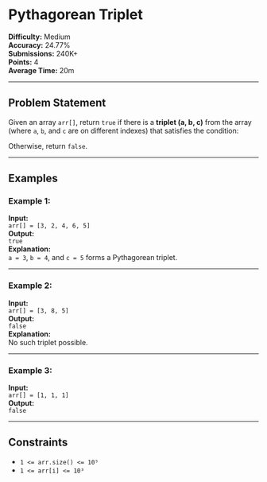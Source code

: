 # Pythagorean Triplet

**Difficulty:** Medium  
**Accuracy:** 24.77%  
**Submissions:** 240K+  
**Points:** 4  
**Average Time:** 20m

---

## Problem Statement

Given an array `arr[]`, return `true` if there is a **triplet (a, b, c)** from the array (where `a`, `b`, and `c` are on different indexes) that satisfies the condition:

Otherwise, return `false`.

---

## Examples

### Example 1:

**Input:**  
`arr[] = [3, 2, 4, 6, 5]`  
**Output:**  
`true`  
**Explanation:**  
`a = 3`, `b = 4`, and `c = 5` forms a Pythagorean triplet.

---

### Example 2:

**Input:**  
`arr[] = [3, 8, 5]`  
**Output:**  
`false`  
**Explanation:**  
No such triplet possible.

---

### Example 3:

**Input:**  
`arr[] = [1, 1, 1]`  
**Output:**  
`false`

---

## Constraints

- `1 <= arr.size() <= 10⁵`
- `1 <= arr[i] <= 10³`

